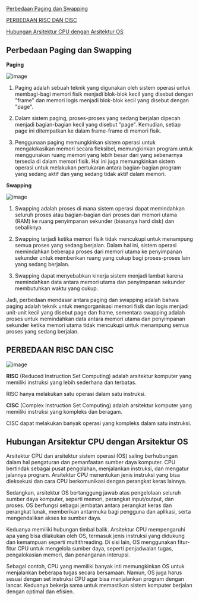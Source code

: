 [Perbedaan Paging dan Swapping](#perbedaan-paging-dan-swapping)

[PERBEDAAN RISC DAN CISC](#perbedaan-risc-dan-cisc)

[Hubungan Arsitektur CPU dengan Arsitektur OS](#hubungan-arsitektur-cpu-dengan-arsitektur-os)


## Perbedaan Paging dan Swapping

**Paging**

![image](https://github.com/FahrudinTamimi/SysOP24-3123521002/assets/160558690/04f7249a-5638-4280-84cf-7032cc8ed62a)


1. Paging adalah sebuah teknik yang digunakan oleh sistem operasi untuk membagi-bagi memori fisik menjadi blok-blok kecil yang disebut dengan "frame" dan memori logis menjadi blok-blok kecil yang disebut dengan "page".

2. Dalam sistem paging, proses-proses yang sedang berjalan dipecah menjadi bagian-bagian kecil yang disebut "page". Kemudian, setiap page ini ditempatkan ke dalam frame-frame di memori fisik.

3. Penggunaan paging memungkinkan sistem operasi untuk mengalokasikan memori secara fleksibel, memungkinkan program untuk menggunakan ruang memori yang lebih besar dari yang sebenarnya tersedia di dalam memori fisik. Hal ini juga memungkinkan sistem operasi untuk melakukan pertukaran antara bagian-bagian program yang sedang aktif dan yang sedang tidak aktif dalam memori.

**Swapping**

![image](https://github.com/FahrudinTamimi/SysOP24-3123521002/assets/160558690/257d1c27-dd03-4d50-b7a8-b847c4b565d6)


1. Swapping adalah proses di mana sistem operasi dapat memindahkan seluruh proses atau bagian-bagian dari proses dari memori utama (RAM) ke ruang penyimpanan sekunder (biasanya hard disk) dan sebaliknya.

2. Swapping terjadi ketika memori fisik tidak mencukupi untuk menampung semua proses yang sedang berjalan. Dalam hal ini, sistem operasi memindahkan beberapa proses dari memori utama ke penyimpanan sekunder untuk memberikan ruang yang cukup bagi proses-proses lain yang sedang berjalan.

3. Swapping dapat menyebabkan kinerja sistem menjadi lambat karena memindahkan data antara memori utama dan penyimpanan sekunder membutuhkan waktu yang cukup.

Jadi, perbedaan mendasar antara paging dan swapping adalah bahwa paging adalah teknik untuk mengorganisasi memori fisik dan logis menjadi unit-unit kecil yang disebut page dan frame, sementara swapping adalah proses untuk memindahkan data antara memori utama dan penyimpanan sekunder ketika memori utama tidak mencukupi untuk menampung semua proses yang sedang berjalan.

## PERBEDAAN RISC DAN CISC

![image](https://github.com/FahrudinTamimi/SysOP24-3123521002/assets/160558690/2477dc61-82ca-41d3-a6ee-a4ff7c6c3d1f)


**RISC** (Reduced Instruction Set Computing) adalah arsitektur komputer yang memiliki instruksi yang lebih sederhana dan terbatas.

RISC hanya melakukan satu operasi dalam satu instruksi.

**CISC** (Complex Instruction Set Computing) adalah arsitektur komputer yang memiliki instruksi yang kompleks dan beragam.

CISC dapat melakukan banyak operasi yang kompleks dalam satu instruksi.

## Hubungan Arsitektur CPU dengan Arsitektur OS

Arsitektur CPU dan arsitektur sistem operasi (OS) saling berhubungan dalam hal pengaturan dan pemanfaatan sumber daya komputer. CPU bertindak sebagai pusat pengolahan, menjalankan instruksi, dan mengatur jalannya program. Arsitektur CPU menentukan jenis instruksi yang bisa dieksekusi dan cara CPU berkomunikasi dengan perangkat keras lainnya.

Sedangkan, arsitektur OS bertanggung jawab atas pengelolaan seluruh sumber daya komputer, seperti memori, perangkat input/output, dan proses. OS berfungsi sebagai jembatan antara perangkat keras dan perangkat lunak, memberikan antarmuka bagi pengguna dan aplikasi, serta mengendalikan akses ke sumber daya.

Keduanya memiliki hubungan timbal balik. Arsitektur CPU mempengaruhi apa yang bisa dilakukan oleh OS, termasuk jenis instruksi yang didukung dan kemampuan seperti multithreading. Di sisi lain, OS menggunakan fitur-fitur CPU untuk mengelola sumber daya, seperti penjadwalan tugas, pengalokasian memori, dan penanganan interupsi.

Sebagai contoh, CPU yang memiliki banyak inti memungkinkan OS untuk menjalankan beberapa tugas secara bersamaan. Namun, OS juga harus sesuai dengan set instruksi CPU agar bisa menjalankan program dengan lancar. Keduanya bekerja sama untuk memastikan sistem komputer berjalan dengan optimal dan efisien.

